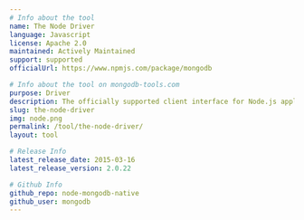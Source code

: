 ```yaml
---
# Info about the tool
name: The Node Driver
language: Javascript
license: Apache 2.0
maintained: Actively Maintained
support: supported
officialUrl: https://www.npmjs.com/package/mongodb

# Info about the tool on mongodb-tools.com
purpose: Driver
description: The officially supported client interface for Node.js applications.
slug: the-node-driver
img: node.png
permalink: /tool/the-node-driver/
layout: tool

# Release Info
latest_release_date: 2015-03-16
latest_release_version: 2.0.22

# Github Info
github_repo: node-mongodb-native
github_user: mongodb
---
```



